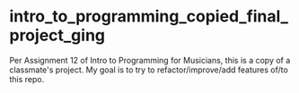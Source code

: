 # intro_to_programming_copied_final_project_ging
Per Assignment 12 of Intro to Programming for Musicians, this is a copy of a classmate's project. My goal is to try to refactor/improve/add features of/to this repo.
